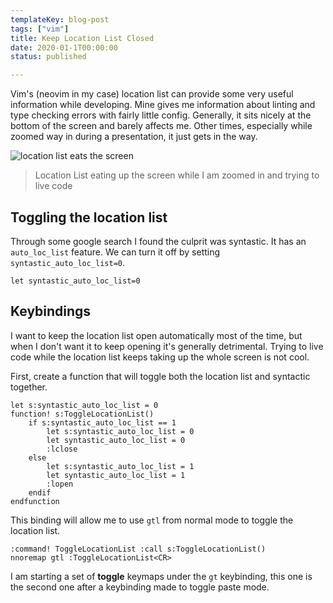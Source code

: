 ```yaml
---
templateKey: blog-post
tags: ["vim"]
title: Keep Location List Closed
date: 2020-01-1T00:00:00
status: published

---
```


Vim's (neovim in my case) location list can provide some very useful information while developing.  Mine gives me information about linting and type checking errors with fairly little config.  Generally, it sits nicely at the bottom of the screen and barely affects me.  Other times, especially while zoomed way in during a presentation, it just gets in the way.

![location list eats the screen](https://images.waylonwalker.com/location-list-eats-screen.png)

> Location List eating up the screen while I am zoomed in and trying to live code

## Toggling the location list

Through some google search I found the culprit was syntastic.  It has an `auto_loc_list` feature.  We can turn it off by setting
`syntastic_auto_loc_list=0`.

``` vim
let syntastic_auto_loc_list=0
```

## Keybindings

I want to keep the location list open automatically most of the time, but when I don't want it to keep opening it's generally detrimental.  Trying to live code while the location list keeps taking up the whole screen is not cool.


First, create a function that will toggle both the location list and syntactic together.

``` vim
let s:syntastic_auto_loc_list = 0
function! s:ToggleLocationList()
    if s:syntastic_auto_loc_list == 1
        let s:syntastic_auto_loc_list = 0
        let syntastic_auto_loc_list = 0
        :lclose
    else
        let s:syntastic_auto_loc_list = 1
        let syntastic_auto_loc_list = 1
        :lopen
    endif
endfunction
```

This binding will allow me to use `gtl` from normal mode to toggle the location list.

``` vim
:command! ToggleLocationList :call s:ToggleLocationList()
nnoremap gtl :ToggleLocationList<CR>
```

I am starting a set of **toggle** keymaps under the `gt` keybinding, this one is the second one after a keybinding made to toggle paste mode.

